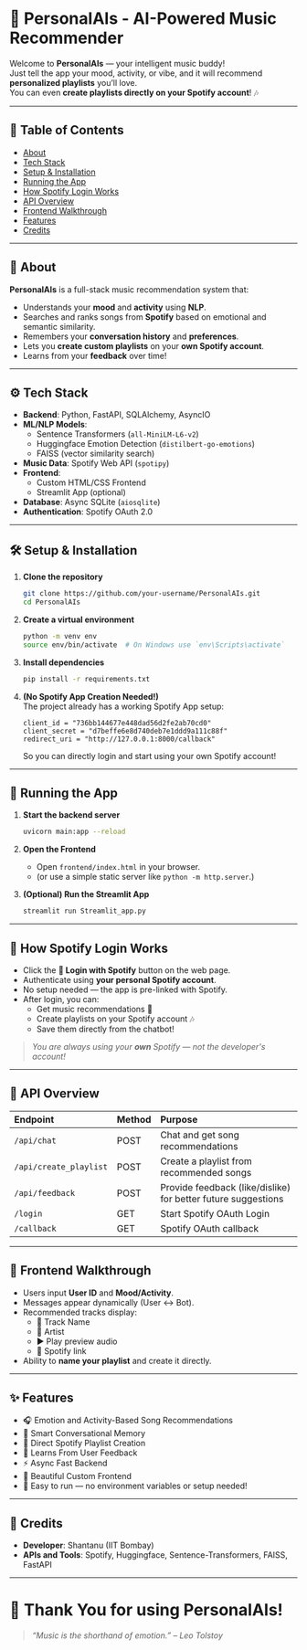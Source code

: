 
# 🎵 PersonalAIs - AI-Powered Music Recommender

Welcome to **PersonalAIs** — your intelligent music buddy!  
Just tell the app your mood, activity, or vibe, and it will recommend **personalized playlists** you’ll love.  
You can even **create playlists directly on your Spotify account**! 🎶

---

## 📜 Table of Contents
- [About](#about)
- [Tech Stack](#tech-stack)
- [Setup & Installation](#setup--installation)
- [Running the App](#running-the-app)
- [How Spotify Login Works](#how-spotify-login-works)
- [API Overview](#api-overview)
- [Frontend Walkthrough](#frontend-walkthrough)
- [Features](#features)
- [Credits](#credits)

---

## 📖 About

**PersonalAIs** is a full-stack music recommendation system that:
- Understands your **mood** and **activity** using **NLP**.
- Searches and ranks songs from **Spotify** based on emotional and semantic similarity.
- Remembers your **conversation history** and **preferences**.
- Lets you **create custom playlists** on your **own Spotify account**.
- Learns from your **feedback** over time!

---

## ⚙️ Tech Stack

- **Backend**: Python, FastAPI, SQLAlchemy, AsyncIO
- **ML/NLP Models**: 
  - Sentence Transformers (`all-MiniLM-L6-v2`)
  - Huggingface Emotion Detection (`distilbert-go-emotions`)
  - FAISS (vector similarity search)
- **Music Data**: Spotify Web API (`spotipy`)
- **Frontend**: 
  - Custom HTML/CSS Frontend
  - Streamlit App (optional)
- **Database**: Async SQLite (`aiosqlite`)
- **Authentication**: Spotify OAuth 2.0

---

## 🛠️ Setup & Installation

1. **Clone the repository**
   ```bash
   git clone https://github.com/your-username/PersonalAIs.git
   cd PersonalAIs
   ```

2. **Create a virtual environment**
   ```bash
   python -m venv env
   source env/bin/activate  # On Windows use `env\Scripts\activate`
   ```

3. **Install dependencies**
   ```bash
   pip install -r requirements.txt
   ```

4. **(No Spotify App Creation Needed!)**  
   The project already has a working Spotify App setup:
   ```
   client_id = "736bb144677e448dad56d2fe2ab70cd0"
   client_secret = "d7beffe6e8d740deb7e1ddd9a111c88f"
   redirect_uri = "http://127.0.0.1:8000/callback"
   ```
   So you can directly login and start using your own Spotify account!

---

## 🚀 Running the App

1. **Start the backend server**
   ```bash
   uvicorn main:app --reload
   ```

2. **Open the Frontend**
   - Open `frontend/index.html` in your browser.
   - (or use a simple static server like `python -m http.server`.)

3. **(Optional) Run the Streamlit App**
   ```bash
   streamlit run Streamlit_app.py
   ```

---

## 🔑 How Spotify Login Works

- Click the **🔐 Login with Spotify** button on the web page.
- Authenticate using **your personal Spotify account**.
- No setup needed — the app is pre-linked with Spotify.
- After login, you can:
  - Get music recommendations 🎵
  - Create playlists on your Spotify account 🎶
  - Save them directly from the chatbot!

> *You are always using your **own** Spotify — not the developer's account!*

---

## 📡 API Overview

| Endpoint | Method | Purpose |
|:---------|:-------|:--------|
| `/api/chat` | POST | Chat and get song recommendations |
| `/api/create_playlist` | POST | Create a playlist from recommended songs |
| `/api/feedback` | POST | Provide feedback (like/dislike) for better future suggestions |
| `/login` | GET | Start Spotify OAuth Login |
| `/callback` | GET | Spotify OAuth callback |

---

## 🎨 Frontend Walkthrough

- Users input **User ID** and **Mood/Activity**.
- Messages appear dynamically (User ↔ Bot).
- Recommended tracks display:
  - 🎵 Track Name
  - 🎤 Artist
  - ▶️ Play preview audio
  - 🔗 Spotify link
- Ability to **name your playlist** and create it directly.

---

## ✨ Features

- 🎧 Emotion and Activity-Based Song Recommendations
- 🧠 Smart Conversational Memory
- 🥳 Direct Spotify Playlist Creation
- 🧠 Learns From User Feedback
- ⚡ Async Fast Backend
- 🎨 Beautiful Custom Frontend
- 🚀 Easy to run — no environment variables or setup needed!

---

## 🤝 Credits

- **Developer**: Shantanu (IIT Bombay)
- **APIs and Tools**: Spotify, Huggingface, Sentence-Transformers, FAISS, FastAPI

---

# 🎉 Thank You for using PersonalAIs!
> *“Music is the shorthand of emotion.” – Leo Tolstoy*
